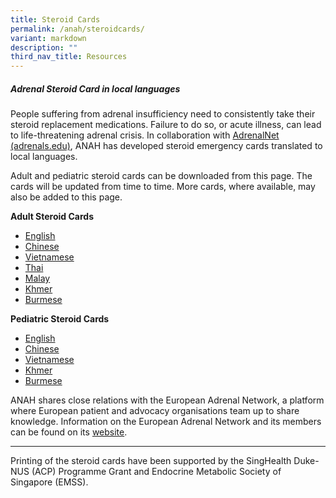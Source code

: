 ```yaml
---
title: Steroid Cards
permalink: /anah/steroidcards/
variant: markdown
description: ""
third_nav_title: Resources
---
```

##### Adrenal Steroid Card in local languages 

People suffering from adrenal insufficiency need to consistently take their steroid replacement medications.  Failure to do so, or acute illness, can lead to life-threatening adrenal crisis. In collaboration with [AdrenalNet (adrenals.edu)](https://adrenals.eu/), ANAH has developed steroid emergency cards translated to local languages.

Adult and pediatric steroid cards can be downloaded from this page. The cards will be updated from time to time. More cards, where available, may also be added to this page.  

**Adult Steroid Cards**
* [English](/files/ANAH/Adult_Steroid_Card.pdf)
* [Chinese](/files/ANAH/Adult_Steroid_Card_Chinese.pdf)
* [Vietnamese](/files/ANAH/Adult_Steroid_Card_Vietnam.pdf)
* [Thai](/files/ANAH/Adult_Steroid_Card_Thailand.pdf)
* [Malay](/files/ANAH/Adult_Steroid_Card_Malaysia.pdf)
* [Khmer](/files/ANAH/Adult_Steroid_Card_Cambodia.pdf) 
* [Burmese](/files/ANAH/Adult_Steroid_Card_Myanmar.pdf)

**Pediatric Steroid Cards**
* [English](/files/ANAH/Pediatric_Steroid_Card_English.pdf)
* [Chinese](/files/ANAH/Pediatric_Steroid_Card_Chinese.pdf)
* [Vietnamese](/files/ANAH/Pediatric_Steroid_Card_Vietnam.pdf)
* [Khmer](/files/ANAH/Pediatric_Steroid_Card_Cambodia.pdf)
* [Burmese](/files/ANAH/Pediatric_Steroid_Card_Myanmar.pdf)

ANAH shares close relations with the European Adrenal Network, a platform where European patient and advocacy organisations team up to share knowledge. Information on the European Adrenal Network and its members can be found on its [website](https://adrenals.eu/european-adrenal-network/).

---
Printing of the steroid cards have been supported by the SingHealth Duke-NUS (ACP) Programme Grant and Endocrine Metabolic Society of Singapore (EMSS).